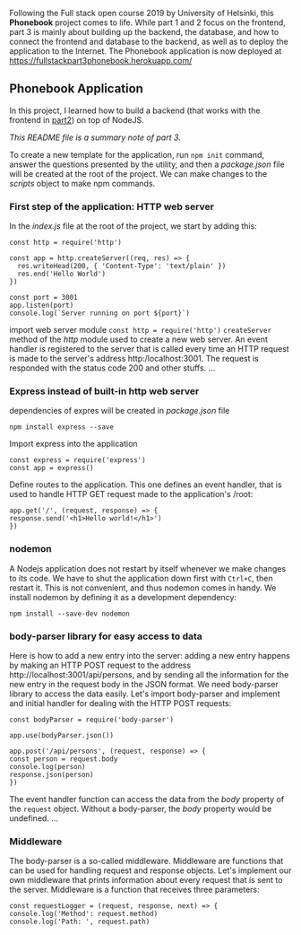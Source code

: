 Following the Full stack open course 2019 by University of Helsinki, this **Phonebook** project comes to life. While part 1 and 2 focus on the frontend, part 3 is mainly about building up the backend, the database, and how to connect the frontend and database to the backend, as well as to deploy the application to the Internet. The Phonebook application is now deployed at https://fullstackpart3phonebook.herokuapp.com/

## Phonebook Application
In this project, I learned how to build a backend (that works with the frontend in [part2](https://github.com/trgngochuyen/fullstackopen/tree/master/part2/phonebook)) on top of NodeJS.

*This README file is a summary note of part 3.*

To create a new template for the application, run `npm init` command, answer the questions presented by the utility, and then a *package.json* file will be created at the root of the project. We can make changes to the *scripts* object to make npm commands.

### First step of the application: HTTP web server
In the *index.js* file at the root of the project, we start by adding this:
```
const http = require('http')

const app = http.createServer((req, res) => {
  res.writeHead(200, { 'Content-Type': 'text/plain' })
  res.end('Hello World')
})

const port = 3001
app.listen(port)
console.log(`Server running on port ${port}`)
``` 
import web server module `const http = require('http')`
`createServer` method of the *http* module used to create a new web server. 
An event handler is registered to the server that is called every time an HTTP request is made to the server's address http:/localhost:3001.
The request is responded with the status code 200 and other stuffs. 
...

### Express instead of built-in http web server
dependencies of expres will be created in *package.json* file
```
npm install express --save
```
Import express into the application
```
const express = require('express')
const app = express()
```
Define routes to the application. This one defines an event handler, that is used to handle HTTP GET request made to the application's /root:
```
app.get('/', (request, response) => {
response.send('<h1>Hello world!</h1>') 
})
```

### nodemon
A Nodejs application does not restart by itself whenever we make changes to its code. We have to shut the application down first with `Ctrl+C`, then restart it. This is not convenient, and thus nodemon comes in handy. 
We install nodemon by defining it as a development dependency:
```
npm install --save-dev nodemon
```
### body-parser library for easy access to data
Here is how to add a new entry into the server: adding a new entry happens by making an HTTP POST request to the address http://localhost:3001/api/persons, and by sending all the information for the new entry in the request body in the JSON format. We need body-parser library to access the data easily.
Let's import body-parser and implement and initial handler for dealing with the HTTP POST requests:
```
const bodyParser = require('body-parser')

app.use(bodyParser.json())

app.post('/api/persons', (request, response) => {
const person = request.body
console.log(person)
response.json(person)
})
```
The event handler function can access the data from the *body* property of the `request` object. Without a body-parser, the *body* property would be undefined.
...
### Middleware
The body-parser is a so-called middleware. Middleware are functions that can be used for handling request and response objects. 
Let's implement our own middleware that prints information about every request that is sent to the server. Middleware is a function that receives three parameters:
```
const requestLogger = (request, response, next) => {
console.log('Method': request.method)
console.log('Path: ', request.path)
```
